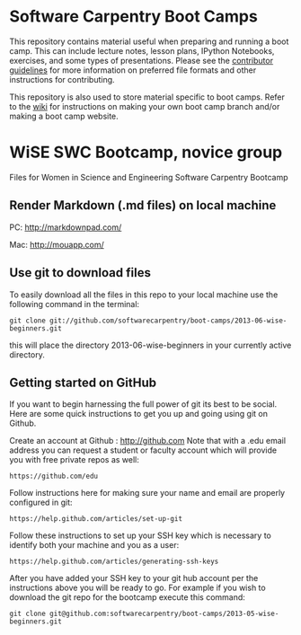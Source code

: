 Software Carpentry Boot Camps
=============================

This repository contains material useful when preparing and running a
boot camp. This can include lecture notes, lesson plans, IPython
Notebooks, exercises, and some types of presentations. Please see the
[contributor guidelines][contrib] for more information on preferred
file formats and other instructions for contributing.

This repository is also used to store material specific to boot
camps. Refer to the [wiki][] for instructions on making your own boot
camp branch and/or making a boot camp website.

[contrib]: https://github.com/swcarpentry/boot-camps/blob/master/CONTRIBUTING.md
[wiki]: https://github.com/swcarpentry/boot-camps/wiki

WiSE SWC Bootcamp, novice group
================================
Files for Women in Science and Engineering Software Carpentry Bootcamp

Render Markdown (.md files) on local machine
--------------------------------------------

PC: http://markdownpad.com/

Mac: http://mouapp.com/

Use git to download files
---------------------------

To easily download all the files in this repo to your local machine use the following command in the terminal:

    git clone git://github.com/softwarecarpentry/boot-camps/2013-06-wise-beginners.git
this will place the directory 2013-06-wise-beginners in your currently active directory.

Getting started on GitHub
--------------------------

If you want to begin harnessing the full power of git its best to be social. Here are some quick instructions to get you up and going using git on Github.

Create an account at Github : http://github.com Note that with a .edu email address you can request a student or faculty account which will provide you with free private repos as well:

    https://github.com/edu
Follow instructions here for making sure your name and email are properly configured in git:

    https://help.github.com/articles/set-up-git
Follow these instructions to set up your SSH key which is necessary to identify both your machine and you as a user:

    https://help.github.com/articles/generating-ssh-keys
After you have added your SSH key to your git hub account per the instructions above you will be ready to go. For example if you wish to download the git repo for the bootcamp execute this command:

    git clone git@github.com:softwarecarpentry/boot-camps/2013-05-wise-beginners.git
